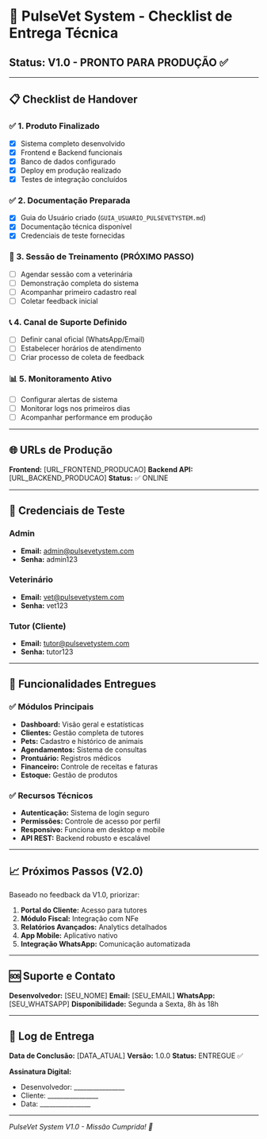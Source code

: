 # 🚀 PulseVet System - Checklist de Entrega Técnica

## Status: V1.0 - PRONTO PARA PRODUÇÃO ✅

---

## 📋 Checklist de Handover

### ✅ 1. Produto Finalizado
- [x] Sistema completo desenvolvido
- [x] Frontend e Backend funcionais
- [x] Banco de dados configurado
- [x] Deploy em produção realizado
- [x] Testes de integração concluídos

### ✅ 2. Documentação Preparada
- [x] Guia do Usuário criado (`GUIA_USUARIO_PULSEVETYSTEM.md`)
- [x] Documentação técnica disponível
- [x] Credenciais de teste fornecidas

### 🎯 3. Sessão de Treinamento (PRÓXIMO PASSO)
- [ ] Agendar sessão com a veterinária
- [ ] Demonstração completa do sistema
- [ ] Acompanhar primeiro cadastro real
- [ ] Coletar feedback inicial

### 📞 4. Canal de Suporte Definido
- [ ] Definir canal oficial (WhatsApp/Email)
- [ ] Estabelecer horários de atendimento
- [ ] Criar processo de coleta de feedback

### 📊 5. Monitoramento Ativo
- [ ] Configurar alertas de sistema
- [ ] Monitorar logs nos primeiros dias
- [ ] Acompanhar performance em produção

---

## 🌐 URLs de Produção

**Frontend:** [URL_FRONTEND_PRODUCAO]
**Backend API:** [URL_BACKEND_PRODUCAO]
**Status:** ✅ ONLINE

---

## 👤 Credenciais de Teste

### Admin
- **Email:** admin@pulsevetystem.com
- **Senha:** admin123

### Veterinário
- **Email:** vet@pulsevetystem.com
- **Senha:** vet123

### Tutor (Cliente)
- **Email:** tutor@pulsevetystem.com
- **Senha:** tutor123

---

## 🔧 Funcionalidades Entregues

### ✅ Módulos Principais
- **Dashboard:** Visão geral e estatísticas
- **Clientes:** Gestão completa de tutores
- **Pets:** Cadastro e histórico de animais
- **Agendamentos:** Sistema de consultas
- **Prontuário:** Registros médicos
- **Financeiro:** Controle de receitas e faturas
- **Estoque:** Gestão de produtos

### ✅ Recursos Técnicos
- **Autenticação:** Sistema de login seguro
- **Permissões:** Controle de acesso por perfil
- **Responsivo:** Funciona em desktop e mobile
- **API REST:** Backend robusto e escalável

---

## 📈 Próximos Passos (V2.0)

Baseado no feedback da V1.0, priorizar:

1. **Portal do Cliente:** Acesso para tutores
2. **Módulo Fiscal:** Integração com NFe
3. **Relatórios Avançados:** Analytics detalhados
4. **App Mobile:** Aplicativo nativo
5. **Integração WhatsApp:** Comunicação automatizada

---

## 🆘 Suporte e Contato

**Desenvolvedor:** [SEU_NOME]
**Email:** [SEU_EMAIL]
**WhatsApp:** [SEU_WHATSAPP]
**Disponibilidade:** Segunda a Sexta, 8h às 18h

---

## 📝 Log de Entrega

**Data de Conclusão:** [DATA_ATUAL]
**Versão:** 1.0.0
**Status:** ENTREGUE ✅

**Assinatura Digital:**
- Desenvolvedor: ________________
- Cliente: ________________
- Data: ________________

---

*PulseVet System V1.0 - Missão Cumprida! 🎉*